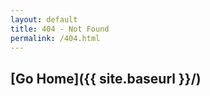 ```yaml
---
layout: default
title: 404 - Not Found
permalink: /404.html
---
```


## [Go Home]({{ site.baseurl }}/)

<script>plausible("404",{ props: { path: document.location.pathname } });</script>
